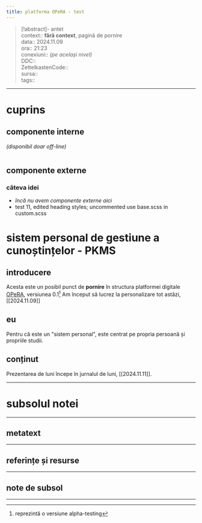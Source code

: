 ```yaml
---
title: platforma OPeRA - test
---
```


> [!abstract]- antet  
> context::  __fără context__, pagină de pornire  
> data:: 2024.11.09  
> ora:: 21:23  
> conexiuni::  *(pe același nivel)*  
> DDC::  
> ZettelkastenCode::  
> sursa::  
> tags::  


---
# cuprins
## componente interne
*(disponibil doar off-line)*
```table-of-contents
```

## componente externe
### câteva idei
- *încă nu avem componente externe aici*
- test 11, edited heading styles; uncommented use base.scss in custom.scss
# sistem personal de gestiune a cunoștințelor - PKMS
## introducere
Acesta este un posibil punct de **pornire** în structura platformei digitale [OPeRA](https://opera-phd.org/), versiunea 0.1[^1] Am început să lucrez la personalizare tot astăzi, [[2024.11.09]]
## eu
Pentru că este un "sistem personal", este centrat pe propria persoană și propriile studii.
## conținut
Prezentarea de luni începe în jurnalul de luni, [[2024.11.11]].


---
# subsolul notei
---
## metatext


---
## referințe și resurse


---

## note de subsol
---

[^1]: reprezintă o versiune alpha-testing
